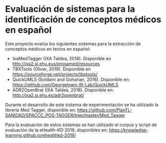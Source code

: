 # Evaluación de sistemas para la identificación de conceptos médicos en español

Este proyecto evalúa los siguientes sistemas para la extracción de conceptos médicos en textos en español:
* IxaMedTagger (IXA Taldea, 2018). Disponible en http://ixa2.si.ehu.eus/prosamed/resources
* TBXTools (Oliver, 2019). Disponible en https://sourceforge.net/projects/tbxtools/
* QuickUMLS (Soldaini and Goharian, 2016). Disponible en: https://github.com/Georgetown-IR-Lab/QuickUMLS
* ADR2OpenBrat (IXA Taldea, 2018). Disponible en: http://ixa2.si.ehu.es/adr2openbrat/

Durante el desarrollo de este sistema de experimentación se ha utilizado la librería Med Tagger, disponible en:
https://github.com/PlanTL-SANIDAD/SPACCC_POS-TAGGER/tree/master/Med_Tagger

Para la evaluación de estos sistemas se han utilizado el corpus y script de evaluación de la eHealth-KD 2019, disponibles en: https://knowledge-learning.github.io/ehealthkd-2019/
